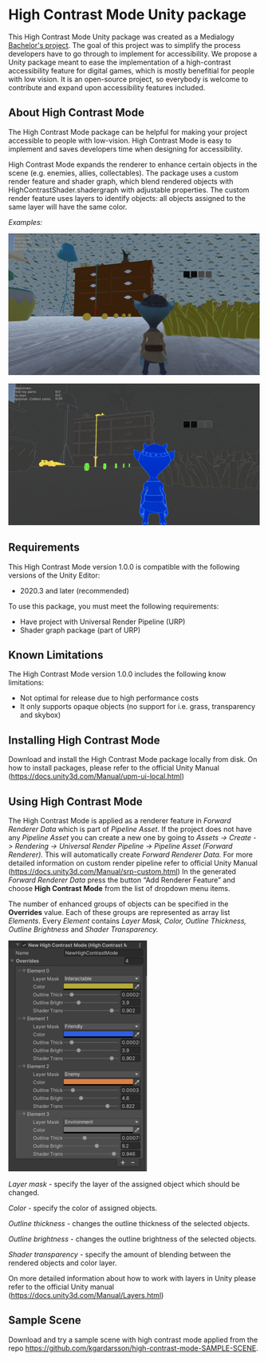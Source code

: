 # High Contrast Mode Unity package

This High Contrast Mode Unity package was created as a Medialogy [Bachelor's project](https://drive.google.com/drive/folders/1vaJgJcnrd-k6hPbtmeScZhYMkEVL6G5O?usp=share_link). 
The goal of this project was to simplify the process developers have to go through to implement for accessibility.
We propose a Unity package meant to ease the implementation of a high-contrast accessibility feature for digital games, which is mostly benefitial for people with low vision.
It is an open-source project, so everybody is welcome to contribute and expand upon accessibility features included. 

## About High Contrast Mode

The High Contrast Mode package can be helpful for making your project accessible to people with low-vision. 
High Contrast Mode is easy to implement and saves developers time when designing for accessibility.

High Contrast Mode expands the renderer to enhance certain objects in the scene (e.g. enemies, allies, collectables). 
The package uses a custom render feature and shader graph, which blend rendered objects with HighContrastShader.shadergraph with adjustable properties. 
The custom render feature uses layers to identify objects: all objects assigned to the same layer will have the same color.

*Examples:*

![Image][1]

![Image][2]

## Requirements

This High Contrast Mode version 1.0.0 is compatible with the following versions of the Unity Editor:

- 2020.3 and later (recommended)

To use this package, you must meet the following requirements:

- Have project with Universal Render Pipeline (URP)
- Shader graph package (part of URP)

## Known Limitations

The High Contrast Mode version 1.0.0 includes the following know limitations:

- Not optimal for release due to high performance costs
- It only supports opaque objects (no support for i.e. grass, transparency and skybox)

## Installing High Contrast Mode

Download and install the High Contrast Mode package locally from disk. 
On how to install packages, please refer to the official Unity Manual
(https://docs.unity3d.com/Manual/upm-ui-local.html)

## Using High Contrast Mode

The High Contrast Mode is applied as a renderer feature in *Forward Renderer Data* which is part of *Pipeline Asset*.
If the project does not have any *Pipeline Asset* you can create a new one by going to *Assets -> Create -> Rendering -> Universal Render Pipeline -> Pipeline Asset (Forward Renderer).* 
This will automatically create *Forward Renderer Data.*
For more detailed information on custom render pipeline refer to official Unity Manual (https://docs.unity3d.com/Manual/srp-custom.html)
In the generated *Forward Renderer Data* press the button “Add Renderer Feature” and choose **High Contrast Mode** from the list of dropdown menu items.

The number of enhanced groups of objects can be specified in the **Overrides** value. 
Each of these groups are represented as array list *Elements*. 
Every *Element* contains *Layer Mask, Color, Outline Thickness, Outline Brightness* and *Shader Transparency.*

![Image][3]

*Layer mask* - specify the layer of the assigned object which should be changed.

*Color* - specify the color of assigned objects.

*Outline thickness* - changes the outline thickness of the selected objects.

*Outline brightness* - changes the outline brightness of the selected objects.

*Shader transparency* - specify the amount of blending between the rendered objects and color layer.

On more detailed information about how to work with layers in Unity please refer to the official Unity manual 
(https://docs.unity3d.com/Manual/Layers.html)

## Sample Scene

Download and try a sample scene with high contrast mode applied from the repo https://github.com/kgardarsson/high-contrast-mode-SAMPLE-SCENE.

[1]:https://github.com/kgardarsson/high-contrast-mode/blob/main/images/image3.png
[2]:https://github.com/kgardarsson/high-contrast-mode/blob/main/images/image2.png
[3]:https://github.com/kgardarsson/high-contrast-mode/blob/main/images/image1.png
